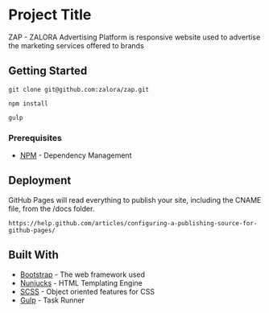 # Project Title

ZAP - ZALORA Advertising Platform is responsive website used to advertise the marketing services offered to brands

## Getting Started

```
git clone git@github.com:zalora/zap.git  
```

```
npm install  
```

```
gulp
```

### Prerequisites

* [NPM](https://www.npmjs.com/get-npm) - Dependency Management

## Deployment

GitHub Pages will read everything to publish your site, including the CNAME file, from the /docs folder.
```
https://help.github.com/articles/configuring-a-publishing-source-for-github-pages/
```

## Built With

* [Bootstrap](https://getbootstrap.com/docs/4.1/getting-started/introduction/) - The web framework used
* [Nunjucks](https://mozilla.github.io/nunjucks/templating.html) - HTML Templating Engine
* [SCSS](https://sass-lang.com/guide) - Object oriented features for CSS
* [Gulp](https://developers.google.com/web/ilt/pwa/introduction-to-gulp) - Task Runner
